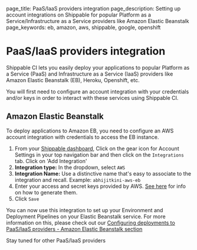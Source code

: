 page_title: PaaS/IaaS providers integration
page_description: Setting up account integrations on Shippable for popular Platform as a Service/Infrastructure as a Service providers like Amazon Elastic Beanstalk
page_keywords: eb, amazon, aws, shippable, google, openshift

# PaaS/IaaS providers integration

Shippable CI lets you easily deploy your applications to popular Platform as a Service (PaaS) and Infrastructure as a Service (IaaS) providers like Amazon Elastic Beanstalk (EB), Heroku, Openshift, etc.

You will first need to configure an account integration with your credentials and/or keys in order to interact with these services using Shippable CI.

<a name="eb-integration"></a>
## Amazon Elastic Beanstalk

To deploy applications to Amazon EB, you need to configure an AWS account integration with credentials to access the EB instance.

1. From your [Shippable dashboard](https://app.shipable.com), Click on the gear icon for Account Settings in your top navigation bar and then click on the `Integrations` tab. Click on 'Add Integration'
2. **Integration type:** In the dropdown, select `AWS`
3. **Integration Name:** Use a distinctive name that's easy to associate to the integration and recall. Example: `abhijitkini-aws-eb`
4. Enter your access and secret keys provided by AWS. [See here](http://docs.aws.amazon.com/AWSSimpleQueueService/latest/SQSGettingStartedGuide/AWSCredentials.html) for info on how to generate them. 
5. Click `Save`

You can now use this integration to set up your Environment and Deployment Pipelines on your Elastic Beanstalk service. For more information on this, please check out our [Configuring deployments to PaaS/IaaS providers - Amazon Elastic Beanstalk section](http://docs.shippable.com/ci_configure/#amazon-elastic-beanstalk)


Stay tuned for other PaaS/IaaS providers
